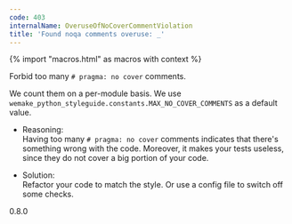 ```yaml
---
code: 403
internalName: OveruseOfNoCoverCommentViolation
title: 'Found noqa comments overuse: _'
---
```


{% import "macros.html" as macros with context %}

Forbid too many `# pragma: no cover` comments.

We count them on a per-module basis. We use
`wemake_python_styleguide.constants.MAX_NO_COVER_COMMENTS` as a default
value.

  - Reasoning:  
    Having too many `# pragma: no cover` comments indicates that there's
    something wrong with the code. Moreover, it makes your tests
    useless, since they do not cover a big portion of your code.

  - Solution:  
    Refactor your code to match the style. Or use a config file to
    switch off some checks.

<div class="versionadded">

0.8.0

</div>